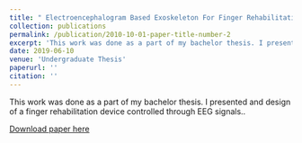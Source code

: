 ```yaml
---
title: " Electroencephalogram Based Exoskeleton For Finger Rehabilitation"
collection: publications
permalink: /publication/2010-10-01-paper-title-number-2
excerpt: 'This work was done as a part of my bachelor thesis. I presented and design of a finger rehabilitation device controlled through EEG signals.'
date: 2019-06-10
venue: 'Undergraduate Thesis'
paperurl: ''
citation: ''
---
```

This work was done as a part of my bachelor thesis. I presented and design of a finger rehabilitation device controlled through EEG signals..

[Download paper here](https://drive.google.com/file/d/1lzmUZu1rjwyPikZrpBadm28iXRfictfT/view?usp=sharing)
